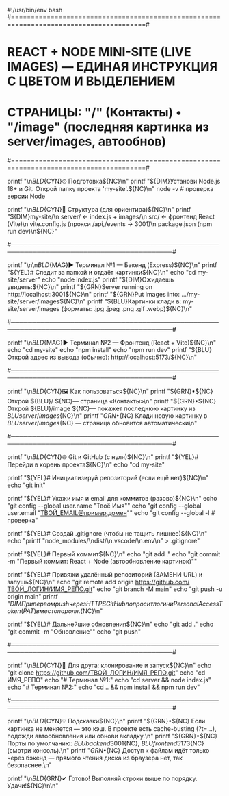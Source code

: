 #!/usr/bin/env bash
#========================================================================================#
#  REACT + NODE MINI-SITE (LIVE IMAGES) — ЕДИНАЯ ИНСТРУКЦИЯ С ЦВЕТОМ И ВЫДЕЛЕНИЕМ        #
#  СТРАНИЦЫ: "/" (Контакты) • "/image" (последняя картинка из server/images, автообнов) #
#========================================================================================#

printf "\n${BLD}${CYN}⏱ Подготовка${NC}\n"
printf "${DIM}Установи Node.js 18+ и Git. Открой папку проекта 'my-site'.${NC}\n"
node -v  # проверка версии Node

printf "\n${BLD}${CYN}📁 Структура (для ориентира)${NC}\n"
printf "${DIM}my-site/\n  server/  ← index.js + images/\n  src/     ← фронтенд React (Vite)\n  vite.config.js (прокси /api,/events → 3001)\n  package.json (npm run dev)\n${NC}"

#────────────────────────────────────────────────────────────────────────────────────────#

printf "\n\n${BLD}${MAG}▶ Терминал №1 — Бэкенд (Express)${NC}\n"
printf "${YEL}# Следит за папкой и отдаёт картинки${NC}\n"
echo "cd my-site/server"
echo "node index.js"
printf "${DIM}Ожидаешь увидеть:${NC}\n"
printf "${GRN}Server running on http://localhost:3001${NC}\n"
printf "${GRN}Put images into: .../my-site/server/images${NC}\n"
printf "${BLU}Картинки клади в: my-site/server/images  (форматы: .jpg .jpeg .png .gif .webp)${NC}\n"

#────────────────────────────────────────────────────────────────────────────────────────#

printf "\n${BLD}${MAG}▶ Терминал №2 — Фронтенд (React + Vite)${NC}\n"
echo "cd my-site"
echo "npm install"
echo "npm run dev"
printf "${BLU}Открой адрес из вывода (обычно): http://localhost:5173/${NC}\n"

#────────────────────────────────────────────────────────────────────────────────────────#

printf "\n${BLD}${CYN}🖼 Как пользоваться${NC}\n"
printf "${GRN}•${NC} Открой ${BLU}/ ${NC}— страница «Контакты»\n"
printf "${GRN}•${NC} Открой ${BLU}/image ${NC}— покажет последнюю картинку из ${BLU}server/images${NC}\n"
printf "${GRN}•${NC} Клади новую картинку в ${BLU}server/images${NC} — страница обновится автоматически\n"

#────────────────────────────────────────────────────────────────────────────────────────#

printf "\n${BLD}${CYN}🌐 Git и GitHub (с нуля)${NC}\n"
printf "${YEL}# Перейди в корень проекта${NC}\n"
echo "cd my-site"

printf "${YEL}# Инициализируй репозиторий (если ещё нет)${NC}\n"
echo "git init"

printf "${YEL}# Укажи имя и email для коммитов (разово)${NC}\n"
echo "git config --global user.name \"Твоё Имя\""
echo "git config --global user.email \"ТВОЙ_EMAIL@пример.домен\""
echo "git config --global -l  # проверка"

printf "${YEL}# Создай .gitignore (чтобы не тащить лишнее)${NC}\n"
echo "printf \"node_modules/\\ndist/\\n.vscode/\\n.env\\n\" > .gitignore"

printf "${YEL}# Первый коммит${NC}\n"
echo "git add ."
echo "git commit -m \"Первый коммит: React + Node (автообновление картинок)\""

printf "${YEL}# Привяжи удалённый репозиторий (ЗАМЕНИ URL) и запушь${NC}\n"
echo "git remote add origin https://github.com/ТВОЙ_ЛОГИН/ИМЯ_РЕПО.git"
echo "git branch -M main"
echo "git push -u origin main"
printf "${DIM}При первом push через HTTPS GitHub попросит логин и Personal Access Token (PAT) вместо пароля.${NC}\n"

printf "${YEL}# Дальнейшие обновления${NC}\n"
echo "git add ."
echo "git commit -m \"Обновление\""
echo "git push"

#────────────────────────────────────────────────────────────────────────────────────────#

printf "\n${BLD}${CYN}👫 Для друга: клонирование и запуск${NC}\n"
echo "git clone https://github.com/ТВОЙ_ЛОГИН/ИМЯ_РЕПО.git"
echo "cd ИМЯ_РЕПО"
echo "# Терминал №1:"
echo "cd server && node index.js"
echo "# Терминал №2:"
echo "cd .. && npm install && npm run dev"

#────────────────────────────────────────────────────────────────────────────────────────#

printf "\n${BLD}${CYN}💡 Подсказки${NC}\n"
printf "${GRN}•${NC} Если картинка не меняется — это кэш. В проекте есть cache-busting (?t=...), подожди автообновления или обнови вкладку.\n"
printf "${GRN}•${NC} Порты по умолчанию: ${BLU}backend 3001${NC}, ${BLU}frontend 5173${NC} (смотри консоль).\n"
printf "${GRN}•${NC} Доступ к файлам идёт только через бэкенд — прямого чтения диска из браузера нет, так безопаснее.\n"

printf "\n${BLD}${GRN}✔ Готово! Выполняй строки выше по порядку. Удачи!${NC}\n\n"
